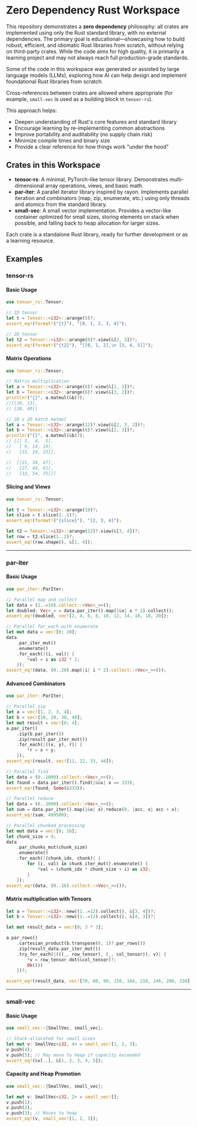 # Zero Dependency Rust Workspace

This repository demonstrates a **zero dependency** philosophy: all crates are implemented using only the Rust standard library, with no external dependencies. The primary goal is educational—showcasing how to build robust, efficient, and idiomatic Rust libraries from scratch, without relying on third-party crates. While the code aims for high quality, it is primarily a learning project and may not always reach full production-grade standards.

Some of the code in this workspace was generated or assisted by large language models (LLMs), exploring how AI can help design and implement foundational Rust libraries from scratch.

Cross-references between crates are allowed where appropriate (for example, `small-vec` is used as a building block in `tensor-rs`).

This approach helps:

- Deepen understanding of Rust's core features and standard library
- Encourage learning by re-implementing common abstractions
- Improve portability and auditability (no supply chain risk)
- Minimize compile times and binary size
- Provide a clear reference for how things work "under the hood"

## Crates in this Workspace

* **tensor-rs**: A minimal, PyTorch-like tensor library. Demonstrates multi-dimensional array operations, views, and basic math.
* **par-iter**: A parallel iterator library inspired by rayon. Implements parallel iteration and combinators (map, zip, enumerate, etc.) using only threads and atomics from the standard library.
* **small-vec**: A small vector implementation. Provides a vector-like container optimized for small sizes, storing elements on stack when possible, and falling back to heap allocation for larger sizes.

Each crate is a standalone Rust library, ready for further development or as a learning resource.


## Examples

### tensor-rs

#### Basic Usage
```rust
use tensor_rs::Tensor;

// 1D tensor
let t = Tensor::<i32>::arange(5)?;
assert_eq!(format!("{t}"), "[0, 1, 2, 3, 4]");

// 2D tensor
let t2 = Tensor::<i32>::arange(6)?.view(&[2, 3])?;
assert_eq!(format!("{t2}"), "[[0, 1, 2],\n [3, 4, 5]]");
```

#### Matrix Operations
```rust
use tensor_rs::Tensor;

// Matrix multiplication
let a = Tensor::<i32>::arange(6)?.view(&[2, 3])?;
let b = Tensor::<i32>::arange(6)?.view(&[3, 2])?;
println!("{}", a.matmul(&b)?);
//[[10, 13],
// [28, 40]]

// 2D x 2D batch matmul
let a = Tensor::<i32>::arange(12)?.view(&[2, 3, 2])?;
let b = Tensor::<i32>::arange(6)?.view(&[2, 3])?;
println!("{}", a.matmul(&b)?);
// [[[ 3,  4,  5],
//   [ 9, 14, 19],
//   [15, 24, 33]],

//  [[21, 34, 47],
//   [27, 44, 61],
//   [33, 54, 75]]]

```

#### Slicing and Views
```rust
use tensor_rs::Tensor;

let t = Tensor::<i32>::arange(10)?;
let slice = t.slice(2..5)?;
assert_eq!(format!("{slice}"), "[2, 3, 4]");

let t2 = Tensor::<i32>::arange(12)?.view(&[3, 4])?;
let row = t2.slice(1..2)?;
assert_eq!(row.shape(), &[1, 4]);
```

---

### par-iter

#### Basic Usage
```rust
use par_iter::ParIter;

// Parallel map and collect
let data = (1..=10).collect::<Vec<_>>();
let doubled: Vec<_> = data.par_iter().map(|&x| x * 2).collect();
assert_eq!(doubled, vec![2, 4, 6, 8, 10, 12, 14, 16, 18, 20]);

// Parallel for_each with enumerate
let mut data = vec![0; 20];
data
    .par_iter_mut()
    .enumerate()
    .for_each(|(i, val)| {
        *val = i as i32 * 2;
    });
assert_eq!(data, (0..20).map(|i| i * 2).collect::<Vec<_>>());
```

#### Advanced Combinators
```rust
use par_iter::ParIter;

// Parallel zip
let a = vec![1, 2, 3, 4];
let b = vec![10, 20, 30, 40];
let mut result = vec![0; 4];
a.par_iter()
    .zip(b.par_iter())
    .zip(result.par_iter_mut())
    .for_each(|((x, y), r)| {
        *r = x + y;
    });
assert_eq!(result, vec![11, 22, 33, 44]);

// Parallel find
let data = (0..1000).collect::<Vec<_>>();
let found = data.par_iter().find(|&&x| x == 333);
assert_eq!(found, Some(&333));

// Parallel reduce
let data = (0..1000).collect::<Vec<_>>();
let sum = data.par_iter().map(|&x| x).reduce(0, |acc, x| acc + x);
assert_eq!(sum, 499500);

// Parallel chunked processing
let mut data = vec![0; 16];
let chunk_size = 4;
data
    .par_chunks_mut(chunk_size)
    .enumerate()
    .for_each(|(chunk_idx, chunk)| {
        for (i, val) in chunk.iter_mut().enumerate() {
            *val = (chunk_idx * chunk_size + i) as i32;
        }
    });
assert_eq!(data, (0..16).collect::<Vec<_>>());
```

#### Matrix multiplication with Tensors

```rust
let a = Tensor::<i32>::new((1..=12).collect(), &[3, 4])?;
let b = Tensor::<i32>::new((1..=12).collect(), &[4, 3])?;

let mut result_data = vec![0; 3 * 3];

a.par_rows()
    .cartesian_product(b.transpose(0, 1)?.par_rows())
    .zip(result_data.par_iter_mut())
    .try_for_each(|(((_, row_tensor), (_, col_tensor)), v)| {
        *v = row_tensor.dot(&col_tensor)?;
        Ok(())
    })?;

assert_eq!(result_data, vec![70, 80, 90, 158, 184, 210, 246, 288, 330])

```

---

### small-vec

#### Basic Usage
```rust
use small_vec::{SmallVec, small_vec};

// Stack-allocated for small sizes
let mut v: SmallVec<i32, 4> = small_vec![1, 2, 3];
v.push(4);
v.push(5); // May move to heap if capacity exceeded
assert_eq!(&v[..], &[1, 2, 3, 4, 5]);
```

#### Capacity and Heap Promotion
```rust
use small_vec::{SmallVec, small_vec};

let mut v: SmallVec<i32, 2> = small_vec![];
v.push(1);
v.push(2);
v.push(3); // Moves to heap
assert_eq!(v, small_vec![1, 2, 3]);
```

